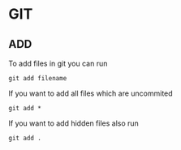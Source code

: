 # GIT

## ADD
To add files in git you can run
```
git add filename
```
If you want to add all files which are uncommited
```
git add *
```
If you want to add hidden files also run
```
git add .
```
